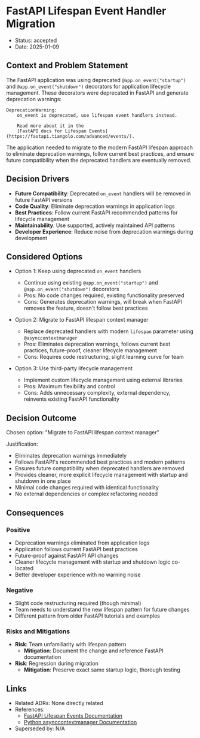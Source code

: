 # FastAPI Lifespan Event Handler Migration

* Status: accepted
* Date: 2025-01-09

## Context and Problem Statement

The FastAPI application was using deprecated `@app.on_event("startup")` and `@app.on_event("shutdown")` decorators for application lifecycle management. These decorators were deprecated in FastAPI and generate deprecation warnings:

```
DeprecationWarning:
    on_event is deprecated, use lifespan event handlers instead.
    
    Read more about it in the
    [FastAPI docs for Lifespan Events](https://fastapi.tiangolo.com/advanced/events/).
```

The application needed to migrate to the modern FastAPI lifespan approach to eliminate deprecation warnings, follow current best practices, and ensure future compatibility when the deprecated handlers are eventually removed.

## Decision Drivers

* **Future Compatibility**: Deprecated `on_event` handlers will be removed in future FastAPI versions
* **Code Quality**: Eliminate deprecation warnings in application logs
* **Best Practices**: Follow current FastAPI recommended patterns for lifecycle management
* **Maintainability**: Use supported, actively maintained API patterns
* **Developer Experience**: Reduce noise from deprecation warnings during development

## Considered Options

* Option 1: Keep using deprecated `on_event` handlers
    * Continue using existing `@app.on_event("startup")` and `@app.on_event("shutdown")` decorators
    * Pros: No code changes required, existing functionality preserved
    * Cons: Generates deprecation warnings, will break when FastAPI removes the feature, doesn't follow best practices

* Option 2: Migrate to FastAPI lifespan context manager
    * Replace deprecated handlers with modern `lifespan` parameter using `@asynccontextmanager`
    * Pros: Eliminates deprecation warnings, follows current best practices, future-proof, cleaner lifecycle management
    * Cons: Requires code restructuring, slight learning curve for team

* Option 3: Use third-party lifecycle management
    * Implement custom lifecycle management using external libraries
    * Pros: Maximum flexibility and control
    * Cons: Adds unnecessary complexity, external dependency, reinvents existing FastAPI functionality

## Decision Outcome

Chosen option: "Migrate to FastAPI lifespan context manager"

Justification:
* Eliminates deprecation warnings immediately
* Follows FastAPI's recommended best practices and modern patterns
* Ensures future compatibility when deprecated handlers are removed
* Provides cleaner, more explicit lifecycle management with startup and shutdown in one place
* Minimal code changes required with identical functionality
* No external dependencies or complex refactoring needed

## Consequences

### Positive
* Deprecation warnings eliminated from application logs
* Application follows current FastAPI best practices
* Future-proof against FastAPI API changes
* Cleaner lifecycle management with startup and shutdown logic co-located
* Better developer experience with no warning noise

### Negative
* Slight code restructuring required (though minimal)
* Team needs to understand the new lifespan pattern for future changes
* Different pattern from older FastAPI tutorials and examples

### Risks and Mitigations
* **Risk**: Team unfamiliarity with lifespan pattern
  * **Mitigation**: Document the change and reference FastAPI documentation
* **Risk**: Regression during migration
  * **Mitigation**: Preserve exact same startup logic, thorough testing

## Links

* Related ADRs: None directly related
* References: 
  * [FastAPI Lifespan Events Documentation](https://fastapi.tiangolo.com/advanced/events/)
  * [Python asynccontextmanager Documentation](https://docs.python.org/3/library/contextlib.html#contextlib.asynccontextmanager)
* Superseded by: N/A